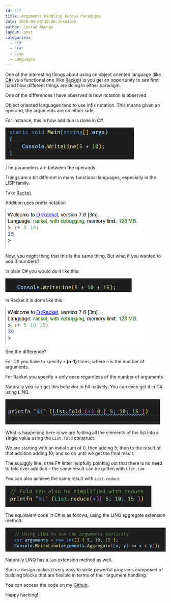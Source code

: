 ```yaml
---
id: 117
title: Arguments Handling Across Paradigms
date: 2020-04-05T18:00:15+03:00
author: Conrad Akunga
layout: post
categories:
  - 'C#'
  - 'F#'
  - Lisp
  - Languages
---
```

One of the interesting things about using an object oriented language (like [C#](https://docs.microsoft.com/en-us/dotnet/csharp/)) vs a functional one (like [Racket](https://racket-lang.org/)) is you get an opportunity to see first hand how different things are doing in either paradigm.

One of the differences I have observed is how notation is observed.

Object oriented languages tend to use infix notation. This means given an operand, the arguments are on either side.

For instance, this is how addition is done in C#

![](../images/2020/04/Infix-vs-Postfix-1.png)

The parameters are between the operands.

Things are a bit different in many functional languages, especially in the LISP family.

Take [Racket](https://racket-lang.org/).

Addition uses prefix notation

![](../images/2020/04/Infix-vs-Postfix-2.png)

Now, you might thing that this is the same thing. But what if you wanted to add 3 numbers?

In plain C# you would do it like this:

![](../images/2020/04/Infix-vs-Postfix-3.png)

In Racket it is done like this

![](../images/2020/04/Infix-vs-Postfix-4.png)

See the difference?

For C# you have to specify `+` **(n-1)** times; where `n` is the number of arguments.

For Racket you specify **+** only once regardless of the number of arguments.

Naturally you can get this behavior in F# natively. You can even get it in C# using LINQ.

![](../images/2020/04/Infix-vs-Postfix-5.png)

What is happening here is we are folding all the elements of the list into a single value using the `List.fold` construct.

We are starting with an initial sum of 0, then adding 5; then to the result of that addition adding 10; and so on until we get the final result.

The squiggly line is the F# linter helpfully pointing out that there is no need to fold over addition – the same result can be gotten with `List.sum`

You can also achieve the same result with `List.reduce`

![](../images/2020/04/Reduce.png)

The equivalent code in C# is as follows, using the LINQ aggregate extension method.

![](../images/2020/04/Infix-vs-Postfix-6.png)

Naturally LINQ has a `Sum` extension method as well.

Such a design makes it very easy to write powerful programs composed of building blocks that are flexible in terms of their argument handling.

You can access the code on my [Github](https://github.com/conradakunga/BlogCode/tree/master/2020-04-05%20-%20Infix%20vs%20Prefix%20Notation).

Happy hacking!